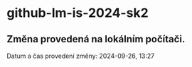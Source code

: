 # github-lm-is-2024-sk2

## Změna provedená na lokálním počítači.
Datum  a čas provedení změny: 2024-09-26, 13:27
